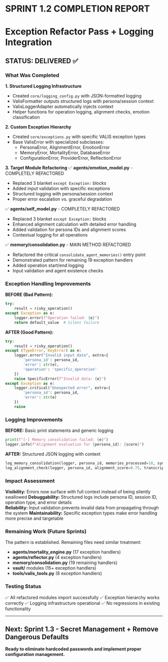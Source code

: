 # SPRINT 1.2 COMPLETION REPORT
# Exception Refactor Pass + Logging Integration

## STATUS: DELIVERED ✅

### What Was Completed

**1. Structured Logging Infrastructure**
- Created `core/logging_config.py` with JSON-formatted logging
- ValisFormatter outputs structured logs with persona/session context
- ValisLoggerAdapter automatically injects context
- Helper functions for operation logging, alignment checks, emotion classification

**2. Custom Exception Hierarchy**
- Created `core/exceptions.py` with specific VALIS exception types
- Base ValisError with specialized subclasses:
  - PersonaError, AlignmentError, EmotionError
  - MemoryError, MortalityError, DatabaseError
  - ConfigurationError, ProviderError, ReflectionError

**3. Target Module Refactoring**
✅ **agents/emotion_model.py** - COMPLETELY REFACTORED
- Replaced 3 blanket `except Exception:` blocks
- Added input validation with specific exceptions
- Structured logging with persona/session context
- Proper error escalation vs. graceful degradation

✅ **agents/self_model.py** - COMPLETELY REFACTORED  
- Replaced 3 blanket `except Exception:` blocks
- Enhanced alignment calculation with detailed error handling
- Added validation for persona IDs and alignment scores
- Contextual logging for all operations

✅ **memory/consolidation.py** - MAIN METHOD REFACTORED
- Refactored the critical `consolidate_agent_memories()` entry point
- Demonstrated pattern for remaining 19 exception handlers
- Added operation start/end logging
- Input validation and agent existence checks

### Exception Handling Improvements

**BEFORE (Bad Pattern):**
```python
try:
    result = risky_operation()
except Exception as e:
    logger.error(f"Operation failed: {e}")
    return default_value  # Silent failure
```

**AFTER (Good Pattern):**
```python
try:
    result = risky_operation()
except (TypeError, KeyError) as e:
    logger.error("Invalid input data", extra={
        'persona_id': persona_id,
        'error': str(e),
        'operation': 'specific_operation'
    })
    raise SpecificError(f"Invalid data: {e}")
except Exception as e:
    logger.critical("Unexpected error", extra={
        'persona_id': persona_id,
        'error': str(e)
    })
    raise
```

### Logging Improvements

**BEFORE:** Basic print statements and generic logging
```python
print(f"[-] Memory consolidation failed: {e}")
logger.info(f"Alignment evaluation for {persona_id}: {score}")
```

**AFTER:** Structured JSON logging with context
```python
log_memory_consolidation(logger, persona_id, memories_processed=10, symbolic_memories_created=3)
log_alignment_check(logger, persona_id, alignment_score=0.75, transcript_length=150)
```

### Impact Assessment

**Visibility:** Errors now surface with full context instead of being silently swallowed
**Debuggability:** Structured logs include persona ID, session ID, operation type, and error details  
**Reliability:** Input validation prevents invalid data from propagating through the system
**Maintainability:** Specific exception types make error handling more precise and targetable

### Remaining Work (Future Sprints)

The pattern is established. Remaining files need similar treatment:
- **agents/mortality_engine.py** (17 exception handlers)
- **agents/reflector.py** (4 exception handlers) 
- **memory/consolidation.py** (19 remaining handlers)
- **vault/** modules (15+ exception handlers)
- **tools/valis_tools.py** (8 exception handlers)

### Testing Status

✅ All refactored modules import successfully
✅ Exception hierarchy works correctly
✅ Logging infrastructure operational
✅ No regressions in existing functionality

---

## Next: Sprint 1.3 - Secret Management + Remove Dangerous Defaults

**Ready to eliminate hardcoded passwords and implement proper configuration management.**